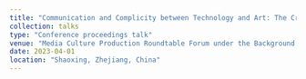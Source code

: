 ```yaml
---
title: "Communication and Complicity between Technology and Art: The Cross-Border Approach and Contextual Extension of Marshall McLuhan's Media View"
collection: talks
type: "Conference proceedings talk"
venue: "Media Culture Production Roundtable Forum under the Background of Deep Integration & 2023 China College Film and Television Association Media Culture Professional Committee Council Meeting"
date: 2023-04-01
location: "Shaoxing, Zhejiang, China"
---
```


